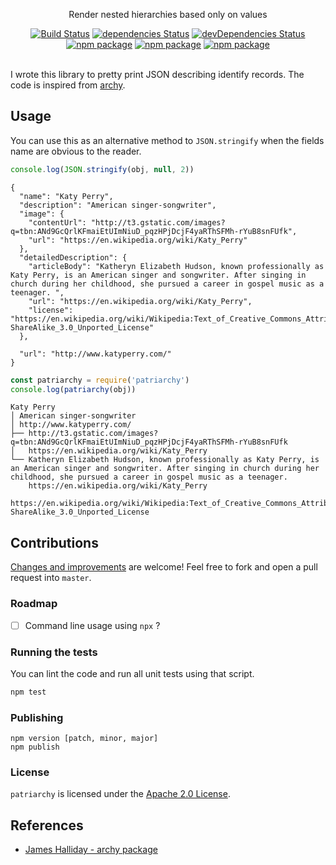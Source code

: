 <p align="center">
  Render nested hierarchies based only on values
</p>

<p align="center">
  <a href="http://travis-ci.org/mycaule/patriarchy"><img src="https://api.travis-ci.org/mycaule/patriarchy.svg?branch=master" alt="Build Status"></a>
  <a href="https://david-dm.org/mycaule/patriarchy"><img src="https://david-dm.org/mycaule/patriarchy/status.svg" alt="dependencies Status"></a>
  <a href="https://david-dm.org/mycaule/patriarchy?type=dev"><img src="https://david-dm.org/mycaule/patriarchy/dev-status.svg" alt="devDependencies Status"></a>
  <br>
  <a href="https://www.npmjs.com/package/patriarchy"><img src="https://img.shields.io/npm/v/patriarchy.svg" alt="npm package"></a>
  <a href="https://www.npmjs.com/package/patriarchy"><img src="https://img.shields.io/npm/dw/patriarchy.svg" alt="npm package"></a>
  <a href="https://www.npmjs.com/package/patriarchy"><img src="https://img.shields.io/npm/l/patriarchy.svg" alt="npm package"></a>
  <br>
  <br>
</p>

I wrote this library to pretty print JSON describing identify records. The code is inspired from [archy](https://github.com/substack/node-archy).

## Usage

You can use this as an alternative method to `JSON.stringify` when the fields name are obvious to the reader.

```javascript
console.log(JSON.stringify(obj, null, 2))
```
```
{
  "name": "Katy Perry",
  "description": "American singer-songwriter",
  "image": {
    "contentUrl": "http://t3.gstatic.com/images?q=tbn:ANd9GcQrlKFmaiEtUImNiuD_pqzHPjDcjF4yaRThSFMh-rYuB8snFUfk",
    "url": "https://en.wikipedia.org/wiki/Katy_Perry"
  },
  "detailedDescription": {
    "articleBody": "Katheryn Elizabeth Hudson, known professionally as Katy Perry, is an American singer and songwriter. After singing in church during her childhood, she pursued a career in gospel music as a teenager. ",
    "url": "https://en.wikipedia.org/wiki/Katy_Perry",
    "license": "https://en.wikipedia.org/wiki/Wikipedia:Text_of_Creative_Commons_Attribution-ShareAlike_3.0_Unported_License"
  },

  "url": "http://www.katyperry.com/"
}
```

```javascript
const patriarchy = require('patriarchy')
console.log(patriarchy(obj))
```
```
Katy Perry
│ American singer-songwriter
│ http://www.katyperry.com/
├── http://t3.gstatic.com/images?q=tbn:ANd9GcQrlKFmaiEtUImNiuD_pqzHPjDcjF4yaRThSFMh-rYuB8snFUfk
│   https://en.wikipedia.org/wiki/Katy_Perry
└── Katheryn Elizabeth Hudson, known professionally as Katy Perry, is an American singer and songwriter. After singing in church during her childhood, she pursued a career in gospel music as a teenager.
    https://en.wikipedia.org/wiki/Katy_Perry
    https://en.wikipedia.org/wiki/Wikipedia:Text_of_Creative_Commons_Attribution-ShareAlike_3.0_Unported_License
```


## Contributions

[Changes and improvements](https://github.com/mycaule/patriarchy/wiki) are welcome! Feel free to fork and open a pull request into `master`.

### Roadmap

- [ ] Command line usage using `npx` ?

### Running the tests

You can lint the code and run all unit tests using that script.
```bash
npm test
```

### Publishing
```
npm version [patch, minor, major]
npm publish
```

### License
`patriarchy` is licensed under the [Apache 2.0 License](https://github.com/mycaule/patriarchy/blob/master/LICENSE).

## References

* [James Halliday - archy package](https://github.com/substack/node-archy)
